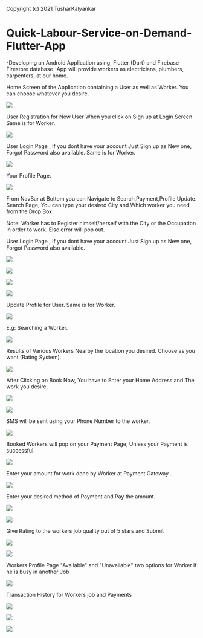 Copyright (c) 2021 TusharKalyankar

# Quick-Labour-Service-on-Demand-Flutter-App
-Developing an Android Application using, Flutter (Dart) and Firebase Firestore database -App will provide workers as electricians, plumbers, carpenters, at our home.

Home Screen of the Application containing a User as well as Worker.
You can choose whatever you desire.

![](images/Screenshot%20(562).png)


User Registration for New User When you click on Sign up at Login Screen.
Same is for Worker.

![](images/Screenshot%20(563).png)


User Login Page , If you dont have your account Just Sign up as New one, Forgot Password also available.
                  Same is for Worker.

![](images/Screenshot%20(564).png)

Your Profile Page.

![](images/Screenshot%20(565).png)

From NavBar at Bottom you can Navigate to Search,Payment,Profile Update.
Search Page, You can type your desired City and Which worker you need from the Drop Box.

Note: Worker has to Register himself/herself with the City or the Occupation in order to work.
      Else error will pop out.


User Login Page , If you dont have your account Just Sign up as New one, Forgot Password also available.

![](images/Screenshot%20(563).png)

![](images/Screenshot%20(564).png)

![](images/Screenshot%20(565).png)


![](images/Screenshot%20(566).png)

Update Profile for User.
Same is for Worker.

![](images/Screenshot%20(567).png)

E.g: Searching a Worker.

![](images/Screenshot%20(568).png)

Results of Various Workers Nearby the location you desired. Choose as you want (Rating System).

![](images/Screenshot%20(569).png)

After Clicking on Book Now, You have to Enter your Home Address and The work you desire.

![](images/Screenshot%20(570).png)

![](images/Screenshot%20(571).png)

SMS will be sent using your Phone Number to the worker.

![](images/Screenshot%20(572).png)

Booked Workers will pop on your Payment Page, Unless your Payment is successful.

![](images/Screenshot%20(573).png)

Enter your amount for work done by Worker at Payment Gateway .

![](images/Screenshot%20(574).png)

Enter your desired method of Payment and Pay the amount.

![](images/Screenshot%20(575).png)

![](images/Screenshot%20(576).png)

Give Rating to the workers job quality out of 5 stars and Submit

![](images/Screenshot%20(577).png)

![](images/Screenshot%20(578).png)

Workers Profile Page "Available" and "Unavailable" two options for Worker if he is busy in another Job

![](images/Screenshot%20(579).png)

Transaction History for Workers job and Payments

![](images/Screenshot%20(580).png)

![](images/Screenshot%20(581).png)

![](images/Screenshot%20(582).png)
